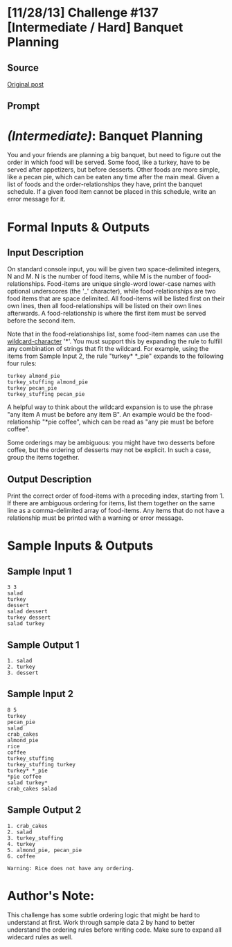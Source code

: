 # [11/28/13] Challenge #137 [Intermediate / Hard] Banquet Planning

## Source

[Original post](https://old.reddit.com/r/dailyprogrammer/comments/1rnrs2/112813_challenge_137_intermediate_hard_banquet/)

## Prompt

# [](#IntermediateIcon) *(Intermediate)*: Banquet Planning

You and your friends are planning a big banquet, but need to figure out the order in which food will be served. Some food, like a turkey, have to be served after appetizers, but before desserts. Other foods are more simple, like a pecan pie, which can be eaten any time after the main meal. Given a list of foods and the order-relationships they have, print the banquet schedule. If a given food item cannot be placed in this schedule, write an error message for it.

# Formal Inputs & Outputs
## Input Description

On standard console input, you will be given two space-delimited integers, N and M. N is the number of food items, while M is the number of food-relationships. Food-items are unique single-word lower-case names with optional underscores (the '_' character), while food-relationships are two food items that are space delimited. All food-items will be listed first on their own lines, then all food-relationships will be listed on their own lines afterwards. A food-relationship is where the first item must be served before the second item.

Note that in the food-relationships list, some food-item names can use the [wildcard-character](http://en.wikipedia.org/wiki/Wildcard_character) '\*'. You must support this by expanding the rule to fulfill any combination of strings that fit the wildcard. For example, using the items from Sample Input 2, the rule "turkey\* \*_pie" expands to the following four rules:

    turkey almond_pie
    turkey_stuffing almond_pie
    turkey pecan_pie
    turkey_stuffing pecan_pie

A helpful way to think about the wildcard expansion is to use the phrase "any item A must be before any item B". An example would be the food-relationship "\*pie coffee", which can be read as "any pie must be before coffee".

Some orderings may be ambiguous: you might have two desserts before coffee, but the ordering of desserts may not be explicit. In such a case, group the items together.

## Output Description

Print the correct order of food-items with a preceding index, starting from 1. If there are ambiguous ordering for items, list them together on the same line as a comma-delimited array of food-items. Any items that do not have a relationship must be printed with a warning or error message.

# Sample Inputs & Outputs
## Sample Input 1

    3 3
    salad
    turkey
    dessert
    salad dessert
    turkey dessert
    salad turkey

## Sample Output 1

    1. salad
    2. turkey
    3. dessert

## Sample Input 2

    8 5
    turkey
    pecan_pie
    salad
    crab_cakes
    almond_pie
    rice
    coffee
    turkey_stuffing
    turkey_stuffing turkey
    turkey* *_pie
    *pie coffee
    salad turkey*
    crab_cakes salad

## Sample Output 2

    1. crab_cakes
    2. salad
    3. turkey_stuffing
    4. turkey
    5. almond_pie, pecan_pie
    6. coffee

    Warning: Rice does not have any ordering.

# Author's Note:

This challenge has some subtle ordering logic that might be hard to understand at first. Work through sample data 2 by hand to better understand the ordering rules before writing code. Make sure to expand all widecard rules as well.
